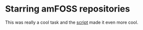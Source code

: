 # Starring amFOSS repositories
This was really a cool task and the [script](https://github.com/amfoss/star-me) made it even more cool.
